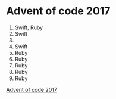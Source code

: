 # Advent of code 2017

1. Swift, Ruby
2. Swift
3.
4. Swift
5. Ruby
6. Ruby
7. Ruby
8. Ruby
9. Ruby

[Advent of code 2017](http://adventofcode.com/2017) 
